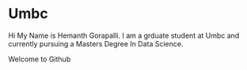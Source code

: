 # Umbc

Hi My Name is Hemanth Gorapalli. I am a grduate student at Umbc  and currently pursuing a Masters Degree In Data 
Science. 

Welcome to Github
